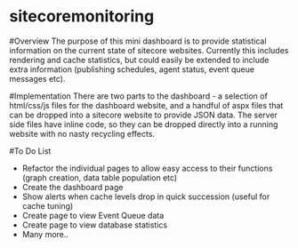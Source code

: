 sitecoremonitoring
==================
#Overview
The purpose of this mini dashboard is to provide statistical information on the current state of sitecore websites.  Currently this includes rendering and cache statistics, but could easily be extended to include extra information (publishing schedules, agent status, event queue messages etc).

#Implementation
There are two parts to the dashboard - a selection of html/css/js files for the dashboard website, and a handful of aspx files that can be dropped into a sitecore website to provide JSON data.  The server side files have inline code, so they can be dropped directly into a running website with no nasty recycling effects.

#To Do List
* Refactor the individual pages to allow easy access to their functions (graph creation, data table population etc)
* Create the dashboard page
* Show alerts when cache levels drop in quick succession (useful for cache tuning)
* Create page to view Event Queue data
* Create page to view database statistics
* Many more..